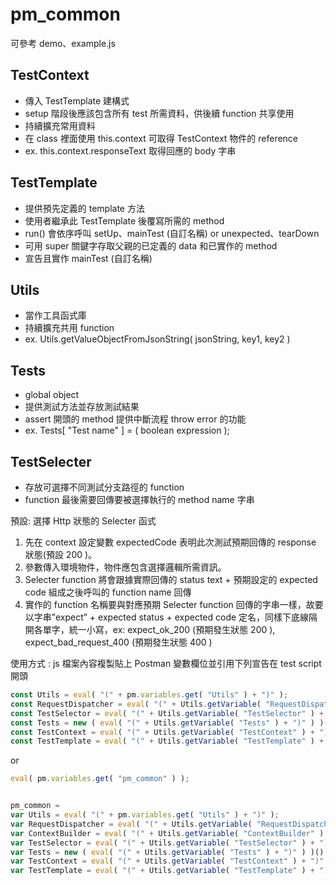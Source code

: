 # pm_common
可參考 demo、example.js
## TestContext 
- 傳入 TestTemplate 建構式
- setup 階段後應該包含所有 test 所需資料，供後續 function 共享使用
- 持續擴充常用資料
- 在 class 裡面使用 this.context 可取得 TestContext 物件的 reference
- ex. this.context.responseText 取得回應的 body 字串

## TestTemplate
- 提供預先定義的 template 方法
- 使用者繼承此 TestTemplate 後覆寫所需的 method
- run() 會依序呼叫 setUp、mainTest (自訂名稱) or unexpected、tearDown
- 可用 super 關鍵字存取父親的已定義的 data 和已實作的 method
- 宣告且實作 mainTest (自訂名稱)

## Utils
- 當作工具函式庫
- 持續擴充共用 function
- ex. Utils.getValueObjectFromJsonString( jsonString, key1, key2 )

## Tests
- global object
- 提供測試方法並存放測試結果
- assert 開頭的 method 提供中斷流程 throw error 的功能
- ex. Tests[ "Test name" ] = ( boolean expression );

## TestSelecter
- 存放可選擇不同測試分支路徑的 function
- function 最後需要回傳要被選擇執行的 method name 字串

預設: 選擇 Http 狀態的 Selecter 函式
1.  先在 context 設定變數 expectedCode 表明此次測試預期回傳的 response 狀態(預設 200 )。
2.	參數傳入環境物件，物件應包含選擇邏輯所需資訊。
3.	Selecter function 將會跟據實際回傳的 status text + 預期設定的 expected code 組成之後呼叫的 function name 回傳
1.  實作的 function 名稱要與對應預期 Selecter function 回傳的字串一樣，故要以字串”expect” + expected status + expected code 定名，同樣下底線隔開各單字，統一小寫，ex: expect_ok_200 (預期發生狀態 200 ), expect_bad_request_400 (預期發生狀態 400 )
    


使用方式 : js 檔案內容複製貼上 Postman 變數欄位並引用下列宣告在 test script 開頭
```javascript
const Utils = eval( "(" + pm.variables.get( "Utils" ) + ")" );
const RequestDispatcher = eval( "(" + Utils.getVariable( "RequestDispatcher" ) + ")" );
const TestSelector = eval( "(" + Utils.getVariable( "TestSelector" ) + ")" );
const Tests = new ( eval( "(" + Utils.getVariable( "Tests" ) + ")" ) )();
const TestContext = eval( "(" + Utils.getVariable( "TestContext" ) + ")" );
const TestTemplate = eval( "(" + Utils.getVariable( "TestTemplate" ) + ")" );
```

or

```javascript
eval( pm.variables.get( "pm_common" ) );


pm_common =
var Utils = eval( "(" + pm.variables.get( "Utils" ) + ")" );
var RequestDispatcher = eval( "(" + Utils.getVariable( "RequestDispatcher" ) + ")" );
var ContextBuilder = eval( "(" + Utils.getVariable( "ContextBuilder" ) + ")" );
var TestSelector = eval( "(" + Utils.getVariable( "TestSelector" ) + ")" );
var Tests = new ( eval( "(" + Utils.getVariable( "Tests" ) + ")" ) )();
var TestContext = eval( "(" + Utils.getVariable( "TestContext" ) + ")" );
var TestTemplate = eval( "(" + Utils.getVariable( "TestTemplate" ) + ")" );
```
